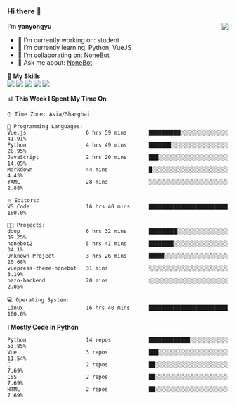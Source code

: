 ### Hi there 👋

<a href="#">
  <img align="right" src="https://github-readme-stats.vercel.app/api?username=yanyongyu&count_private=true&show_icons=true&bg_color=15,f2f7fd,E0EAFC" />
</a>

I'm **yanyongyu**

- 🔭 I’m currently working on: student
- 🌱 I’m currently learning: Python, VueJS
- 👯 I’m collaborating on: [NoneBot](https://github.com/nonebot)
- 💬 Ask me about: [NoneBot](https://github.com/nonebot)

🌟 **My Skills**  
![](https://img.shields.io/badge/-Python-3e74a2?style=flat-square&logo=Python&logoColor=fff)
![](https://img.shields.io/badge/-Vue-4fc08d?style=flat-square&logo=Vue.js&logoColor=fff)
![](https://img.shields.io/badge/-Node.js-339933?style=flat-square&logo=Node.js&logoColor=fff)
![](https://img.shields.io/badge/-Docker-2496ED?style=flat-square&logo=Docker&logoColor=fff)
![](https://img.shields.io/badge/-Linux-000000?style=flat-square&logo=Linux&logoColor=fff)

<!--START_SECTION:waka-->
📊 **This Week I Spent My Time On** 

```text
⌚︎ Time Zone: Asia/Shanghai

💬 Programming Languages: 
Vue.js                   6 hrs 59 mins       ██████████░░░░░░░░░░░░░░░   41.91% 
Python                   4 hrs 49 mins       ███████░░░░░░░░░░░░░░░░░░   28.95% 
JavaScript               2 hrs 20 mins       ███░░░░░░░░░░░░░░░░░░░░░░   14.05% 
Markdown                 44 mins             █░░░░░░░░░░░░░░░░░░░░░░░░   4.43% 
YAML                     28 mins             ░░░░░░░░░░░░░░░░░░░░░░░░░   2.88%

🔥 Editors: 
VS Code                  16 hrs 40 mins      █████████████████████████   100.0%

🐱‍💻 Projects: 
ddup                     6 hrs 32 mins       █████████░░░░░░░░░░░░░░░░   39.25% 
nonebot2                 5 hrs 41 mins       ████████░░░░░░░░░░░░░░░░░   34.1% 
Unknown Project          3 hrs 26 mins       █████░░░░░░░░░░░░░░░░░░░░   20.68% 
vuepress-theme-nonebot   31 mins             ░░░░░░░░░░░░░░░░░░░░░░░░░   3.19% 
nazo-backend             20 mins             ░░░░░░░░░░░░░░░░░░░░░░░░░   2.05%

💻 Operating System: 
Linux                    16 hrs 40 mins      █████████████████████████   100.0%

```

**I Mostly Code in Python** 

```text
Python                   14 repos            █████████████░░░░░░░░░░░░   53.85% 
Vue                      3 repos             ███░░░░░░░░░░░░░░░░░░░░░░   11.54% 
C                        2 repos             ██░░░░░░░░░░░░░░░░░░░░░░░   7.69% 
CSS                      2 repos             ██░░░░░░░░░░░░░░░░░░░░░░░   7.69% 
HTML                     2 repos             ██░░░░░░░░░░░░░░░░░░░░░░░   7.69%

```



<!--END_SECTION:waka-->
